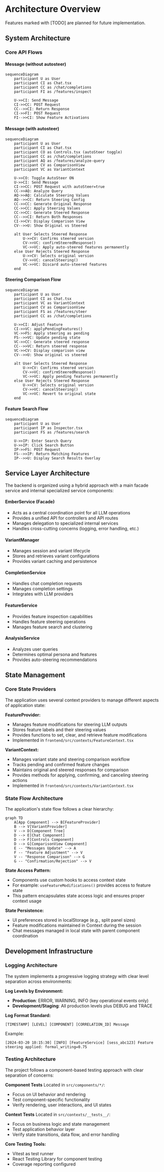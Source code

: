 # Architecture Overview

Features marked with [TODO] are planned for future implementation.

## System Architecture

### Core API Flows 

#### Message (without autosteer)
```mermaid
sequenceDiagram
    participant U as User
    participant CI as Chat.tsx
    participant CC as /chat/completions
    participant FI as /features/inspect
    
    U->>CI: Send Message
    CI->>CC: POST Request
    CC-->>CI: Return Response
    CI->>FI: POST Request
    FI-->>CI: Show Feature Activations
```

#### Message (with autosteer)
```mermaid
sequenceDiagram
    participant U as User
    participant CI as Chat.tsx
    participant CO as Controls.tsx (autoSteer toggle)
    participant CC as /chat/completions
    participant AQ as /features/analyze-query
    participant CV as ComparisonView
    participant VC as VariantContext
    
    U->>CO: Toggle AutoSteer ON
    U->>CI: Send Message
    CI->>CC: POST Request with autoSteer=true
    CC->>AQ: Analyze Query
    AQ->>AQ: Calculate Steering Values
    AQ-->>CC: Return Steering Config
    CC->>CC: Generate Original Response
    CC->>CC: Apply Steering Values
    CC->>CC: Generate Steered Response
    CC-->>CI: Return Both Responses
    CI->>CV: Display Comparison View
    CV-->>U: Show Original vs Steered
    
    alt User Selects Steered Response
        U->>CV: Confirms steered version
        CV->>VC: confirmSteeredResponse()
        VC->>VC: Apply auto-steered features permanently
    else User Rejects Steered Response
        U->>CV: Selects original version
        CV->>VC: cancelSteering()
        VC->>VC: Discard auto-steered features
    end
```

#### Steering Comparison Flow
```mermaid
sequenceDiagram
    participant U as User
    participant CI as Chat.tsx
    participant VC as VariantContext
    participant CV as ComparisonView
    participant FS as /features/steer 
    participant CC as /chat/completions
    
    U->>CI: Adjust Feature
    CI->>VC: applyPendingFeatures()
    VC->>FS: Apply steering as pending
    FS-->>VC: Update pending state
    VC->>CC: Generate steered response
    CC-->>VC: Return steered response
    VC->>CV: Display comparison view
    CV-->>U: Show original vs steered
    
    alt User Selects Steered Response
        U->>CV: Confirms steered version
        CV->>VC: confirmSteeredResponse()
        VC->>VC: Apply pending features permanently
    else User Rejects Steered Response
        U->>CV: Selects original version
        CV->>VC: cancelSteering()
        VC->>VC: Revert to original state
    end
```

#### Feature Search Flow
```mermaid
sequenceDiagram
    participant U as User
    participant IP as Inspector.tsx
    participant FS as /features/search
    
    U->>IP: Enter Search Query
    U->>IP: Click Search Button
    IP->>FS: POST Request
    FS-->>IP: Return Matching Features
    IP-->>U: Display Search Results Overlay
```

## Service Layer Architecture
The backend is organized using a hybrid approach with a main facade service and internal specialized service components:

#### EmberService (Facade)
- Acts as a central coordination point for all LLM operations
- Provides a unified API for controllers and API routes
- Manages delegation to specialized internal services
- Handles cross-cutting concerns (logging, error handling, etc.)

#### VariantManager
- Manages session and variant lifecycle
- Stores and retrieves variant configurations
- Provides variant caching and persistence

#### CompletionService
- Handles chat completion requests
- Manages completion settings
- Integrates with LLM providers

#### FeatureService
- Provides feature inspection capabilities
- Handles feature steering operations
- Manages feature search and clustering

#### AnalysisService
- Analyzes user queries
- Determines optimal persona and features
- Provides auto-steering recommendations

## State Management

### Core State Providers

The application uses several context providers to manage different aspects of application state:

**FeatureProvider:**
- Manages feature modifications for steering LLM outputs
- Stores feature labels and their steering values
- Provides functions to set, clear, and retrieve feature modifications
- Implemented in `frontend/src/contexts/FeatureContext.tsx`

**VariantContext:**
- Manages variant state and steering comparison workflow
- Tracks pending and confirmed feature changes
- Maintains original and steered responses for comparison
- Provides methods for applying, confirming, and canceling steering actions
- Implemented in `frontend/src/contexts/VariantContext.tsx`


### State Flow Architecture

The application's state flow follows a clear hierarchy:

```mermaid
graph TD
    A[App Component] --> B[FeatureProvider]
    B --> V[VariantProvider]
    V --> D[Component Tree]
    D --> E[Chat Component]
    D --> F[Controls Component]
    D --> G[ComparisonView Component]
    E -- "Messages Update" --> A
    F -- "Feature Adjustment" --> V
    V -- "Response Comparison" --> G
    G -- "Confirmation/Rejection" --> V
```

**State Access Pattern:**
- Components use custom hooks to access context state
- For example: `useFeatureModifications()` provides access to feature state
- This pattern encapsulates state access logic and ensures proper context usage

**State Persistence:**
- UI preferences stored in localStorage (e.g., split panel sizes)
- Feature modifications maintained in Context during the session
- Chat messages managed in local state with parent component coordination

## Development Infrastructure

### Logging Architecture 

The system implements a progressive logging strategy with clear level separation across environments:

**Log Levels by Environment:**
- **Production**: ERROR, WARNING, INFO (key operational events only)
- **Development/Staging**: All production levels plus DEBUG and TRACE

**Log Format Standard:**
```
[TIMESTAMP] [LEVEL] [COMPONENT] [CORRELATION_ID] Message
```

Example:
```
[2024-03-20 10:15:30] [INFO] [FeatureService] [sess_abc123] Feature steering applied: formal_writing=0.75
```

### Testing Architecture 

The project follows a component-based testing approach with clear separation of concerns:

**Component Tests**
Located in `src/components/*/`:
- Focus on UI behavior and rendering
- Test component-specific functionality
- Verify rendering, user interactions, and UI states

**Context Tests**
Located in `src/contexts/__tests__/`:
- Focus on business logic and state management
- Test application behavior layer
- Verify state transitions, data flow, and error handling

**Core Testing Tools:**
- Vitest as test runner
- React Testing Library for component testing
- Coverage reporting configured
